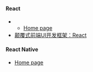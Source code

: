 #### React
- - [Home page](https://facebook.github.io/react/)
- [颠覆式前端UI开发框架：React](http://www.infoq.com/cn/articles/subversion-front-end-ui-development-framework-react/)

#### React Native
- [Home page](https://facebook.github.io/react-native/)
